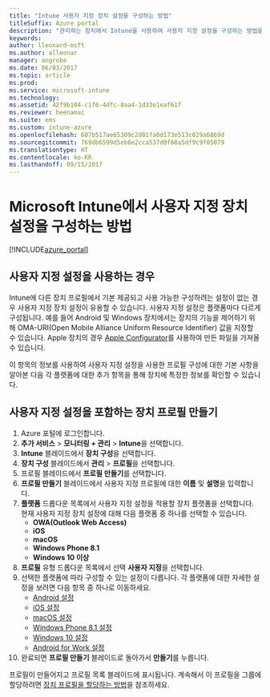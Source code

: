 ```yaml
---
title: "Intune 사용자 지정 장치 설정을 구성하는 방법"
titleSuffix: Azure portal
description: "관리하는 장치에서 Intune을 사용하여 사용자 지정 설정을 구성하는 방법을 알아봅니다.\""
keywords: 
author: lleonard-msft
ms.author: alleonar
manager: angrobe
ms.date: 06/03/2017
ms.topic: article
ms.prod: 
ms.service: microsoft-intune
ms.technology: 
ms.assetid: 42f9b104-c1f6-4dfc-8aa4-1d33e1eaf61f
ms.reviewer: heenamac
ms.suite: ems
ms.custom: intune-azure
ms.openlocfilehash: 607b517ae65309c2d01fa0d173e513c029a6869d
ms.sourcegitcommit: 769db6599d5eb0e2cca537d0f60a5df9c9f05079
ms.translationtype: HT
ms.contentlocale: ko-KR
ms.lasthandoff: 09/15/2017
---
```

# <a name="how-to-configure-custom-device-settings-in-microsoft-intune"></a>Microsoft Intune에서 사용자 지정 장치 설정을 구성하는 방법

[!INCLUDE[azure_portal](./includes/azure_portal.md)]

## <a name="when-to-use-custom-settings"></a>사용자 지정 설정을 사용하는 경우

Intune에 다른 장치 프로필에서 기본 제공되고 사용 가능한 구성하려는 설정이 없는 경우 사용자 지정 장치 설정이 유용할 수 있습니다.
사용자 지정 설정은 플랫폼마다 다르게 구성됩니다. 예를 들어 Android 및 Windows 장치에서는 장치의 기능을 제어하기 위해 OMA-URI(Open Mobile Alliance Uniform Resource Identifier) 값을 지정할 수 있습니다. Apple 장치의 경우 [Apple Configurator](https://itunes.apple.com/us/app/apple-configurator-2/id1037126344?mt=12)를 사용하여 만든 파일을 가져올 수 있습니다.

이 항목의 정보를 사용하여 사용자 지정 설정을 사용한 프로필 구성에 대한 기본 사항을 알아본 다음 각 플랫폼에 대한 추가 항목을 통해 장치에 특정한 정보를 확인할 수 있습니다.

## <a name="create-a-device-profile-containing-custom-settings"></a>사용자 지정 설정을 포함하는 장치 프로필 만들기

1. Azure 포털에 로그인합니다.
2. **추가 서비스** > **모니터링 + 관리** > **Intune**을 선택합니다.
3. **Intune** 블레이드에서 **장치 구성**을 선택합니다.
2. **장치 구성** 블레이드에서 **관리** > **프로필**을 선택합니다.
3. 프로필 블레이드에서 **프로필 만들기**를 선택합니다.
4. **프로필 만들기** 블레이드에서 사용자 지정 프로필에 대한 **이름** 및 **설명**을 입력합니다.
5. **플랫폼** 드롭다운 목록에서 사용자 지정 설정을 적용할 장치 플랫폼을 선택합니다. 현재 사용자 지정 장치 설정에 대해 다음 플랫폼 중 하나를 선택할 수 있습니다.
    - **OWA(Outlook Web Access)**
    - **iOS**
    - **macOS**
    - **Windows Phone 8.1**
    - **Windows 10 이상**
6. **프로필** 유형 드롭다운 목록에서 선택 **사용자 지정**을 선택합니다.
7. 선택한 플랫폼에 따라 구성할 수 있는 설정이 다릅니다. 각 플랫폼에 대한 자세한 설정을 보려면 다음 항목 중 하나로 이동하세요.
    - [Android 설정](custom-settings-android.md)
    - [iOS 설정](custom-settings-ios.md)
    - [macOS 설정](custom-settings-macos.md)
    - [Windows Phone 8.1 설정](custom-settings-windows-phone-8-1.md)
    - [Windows 10 설정](custom-settings-windows-10.md)
    - [Android for Work 설정](custom-settings-android-for-work.md)
8. 완료되면 **프로필 만들기** 블레이드로 돌아가서 **만들기**를 누릅니다.

프로필이 만들어지고 프로필 목록 블레이드에 표시됩니다.
계속해서 이 프로필을 그룹에 할당하려면 [장치 프로필을 할당하는 방법](device-profile-assign.md)을 참조하세요.

